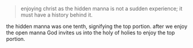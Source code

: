> enjoying christ as the hidden manna is not a sudden experience; it must have a history behind it.

the hidden manna was one tenth, signifying the top portion. after we enjoy the open manna God invites us into the holy of holies to enjoy the top portion.
